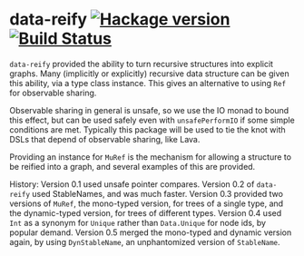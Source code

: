 # data-reify [![Hackage version](https://img.shields.io/hackage/v/data-reify.svg?style=flat)](http://hackage.haskell.org/package/data-reify) [![Build Status](https://img.shields.io/travis/ku-fpg/data-reify.svg?style=flat)](https://travis-ci.org/ku-fpg/data-reify)

`data-reify` provided the ability to turn recursive structures into explicit graphs. Many (implicitly or explicitly) recursive data structure can be given this ability, via a type class instance. This gives an alternative to using `Ref` for observable sharing.

Observable sharing in general is unsafe, so we use the IO monad to bound this effect, but can be used safely even with `unsafePerformIO` if some simple conditions are met. Typically this package will be used to tie the knot with DSLs that depend of observable sharing, like Lava.

Providing an instance for `MuRef` is the mechanism for allowing a structure to be reified into a graph, and several examples of this are provided.

History: Version 0.1 used unsafe pointer compares. Version 0.2 of `data-reify` used StableNames, and was much faster. Version 0.3 provided two versions of `MuRef`, the mono-typed version, for trees of a single type, and the dynamic-typed version, for trees of different types. Version 0.4 used `Int` as a synonym for `Unique` rather than `Data.Unique` for node ids, by popular demand. Version 0.5 merged the mono-typed and dynamic version again, by using `DynStableName`, an unphantomized version of `StableName`.